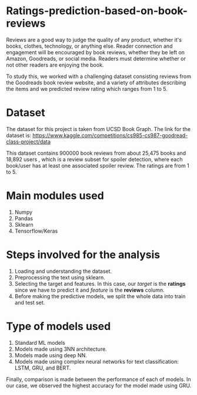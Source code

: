 # Ratings-prediction-based-on-book-reviews

Reviews are a good way to judge the quality of any product, whether it's books, clothes, technology, or anything else. Reader connection and engagement will be encouraged by book reviews, whether they be left on Amazon, Goodreads, or social media. Readers must determine whether or not other readers are enjoying the book.

To study this, we worked with a challenging dataset consisting reviews from the Goodreads book review website, and a variety of attributes describing the items and we predicted review rating which ranges from 1 to 5.

# Dataset

The dataset for this project is taken from UCSD Book Graph. The link for the dataset is: https://www.kaggle.com/competitions/cs985-cs987-goodread-class-project/data

This dataset contains 900000 book reviews from about 25,475 books and 18,892 users , which is a review subset for spoiler detection, where each book/user has at least one associated spoiler review. The ratings are from 1 to 5.

# Main modules used

1. Numpy
2. Pandas
3. Sklearn 
4. Tensorflow/Keras

# Steps involved for the analysis 

1. Loading and understanding the dataset.
2. Preprocessing the text using sklearn.
3. Selecting the target and features. In this case, our *target* is the **ratings** since we have to predict it and *feature* is the **reviews** column.
4. Before making the predictive models, we split the whole data into train and test set.

# Type of models used

1. Standard ML models
2. Models made using 3NN architecture.
3. Models made using deep NN.
4. Models made using complex neural networks for text classification: LSTM, GRU, and BERT.

Finally, comparison is made between the performance of each of models. In our case, we observed the highest accuracy for the model made using GRU.
